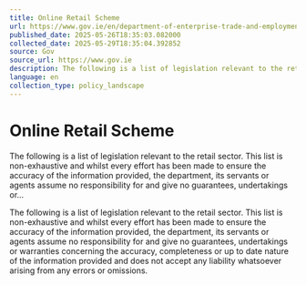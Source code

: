 ```yaml
---
title: Online Retail Scheme
url: https://www.gov.ie/en/department-of-enterprise-trade-and-employment/publications/online-retail-scheme/
published_date: 2025-05-26T18:35:03.082000
collected_date: 2025-05-29T18:35:04.392852
source: Gov
source_url: https://www.gov.ie
description: The following is a list of legislation relevant to the retail sector. This list is non-exhaustive and whilst every effort has been made to ensure the accuracy of the information provided, the department, its servants or agents assume no responsibility for and give no guarantees, undertakings or...
language: en
collection_type: policy_landscape
---
```


# Online Retail Scheme

The following is a list of legislation relevant to the retail sector. This list is non-exhaustive and whilst every effort has been made to ensure the accuracy of the information provided, the department, its servants or agents assume no responsibility for and give no guarantees, undertakings or...

The following is a list of legislation relevant to the retail sector. This list is non-exhaustive and whilst every effort has been made to ensure the accuracy of the information provided, the department, its servants or agents assume no responsibility for and give no guarantees, undertakings or warranties concerning the accuracy, completeness or up to date nature of the information provided and does not accept any liability whatsoever arising from any errors or omissions.